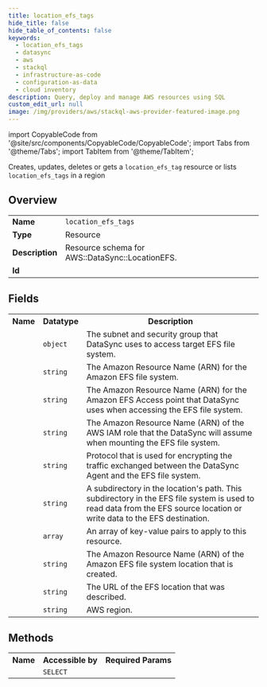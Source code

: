 ```yaml
---
title: location_efs_tags
hide_title: false
hide_table_of_contents: false
keywords:
  - location_efs_tags
  - datasync
  - aws
  - stackql
  - infrastructure-as-code
  - configuration-as-data
  - cloud inventory
description: Query, deploy and manage AWS resources using SQL
custom_edit_url: null
image: /img/providers/aws/stackql-aws-provider-featured-image.png
---
```


import CopyableCode from '@site/src/components/CopyableCode/CopyableCode';
import Tabs from '@theme/Tabs';
import TabItem from '@theme/TabItem';

Creates, updates, deletes or gets a <code>location_efs_tag</code> resource or lists <code>location_efs_tags</code> in a region

## Overview
<table><tbody>
<tr><td><b>Name</b></td><td><code>location_efs_tags</code></td></tr>
<tr><td><b>Type</b></td><td>Resource</td></tr>
<tr><td><b>Description</b></td><td>Resource schema for AWS::DataSync::LocationEFS.</td></tr>
<tr><td><b>Id</b></td><td><CopyableCode code="aws.datasync.location_efs_tags" /></td></tr>
</tbody></table>

## Fields
<table><tbody><tr><th>Name</th><th>Datatype</th><th>Description</th></tr><tr><td><CopyableCode code="ec2_config" /></td><td><code>object</code></td><td>The subnet and security group that DataSync uses to access target EFS file system.</td></tr>
<tr><td><CopyableCode code="efs_filesystem_arn" /></td><td><code>string</code></td><td>The Amazon Resource Name (ARN) for the Amazon EFS file system.</td></tr>
<tr><td><CopyableCode code="access_point_arn" /></td><td><code>string</code></td><td>The Amazon Resource Name (ARN) for the Amazon EFS Access point that DataSync uses when accessing the EFS file system.</td></tr>
<tr><td><CopyableCode code="file_system_access_role_arn" /></td><td><code>string</code></td><td>The Amazon Resource Name (ARN) of the AWS IAM role that the DataSync will assume when mounting the EFS file system.</td></tr>
<tr><td><CopyableCode code="in_transit_encryption" /></td><td><code>string</code></td><td>Protocol that is used for encrypting the traffic exchanged between the DataSync Agent and the EFS file system.</td></tr>
<tr><td><CopyableCode code="subdirectory" /></td><td><code>string</code></td><td>A subdirectory in the location's path. This subdirectory in the EFS file system is used to read data from the EFS source location or write data to the EFS destination.</td></tr>
<tr><td><CopyableCode code="tags" /></td><td><code>array</code></td><td>An array of key-value pairs to apply to this resource.</td></tr>
<tr><td><CopyableCode code="location_arn" /></td><td><code>string</code></td><td>The Amazon Resource Name (ARN) of the Amazon EFS file system location that is created.</td></tr>
<tr><td><CopyableCode code="location_uri" /></td><td><code>string</code></td><td>The URL of the EFS location that was described.</td></tr>
<tr><td><CopyableCode code="region" /></td><td><code>string</code></td><td>AWS region.</td></tr>
</tbody></table>

## Methods

<table><tbody>
  <tr>
    <th>Name</th>
    <th>Accessible by</th>
    <th>Required Params</th>
  </tr>
  <tr>
    <td><CopyableCode code="view" /></td>
    <td><code>SELECT</code></td>
    <td><CopyableCode code="region" /></td>
  </tr>
</tbody></table>








